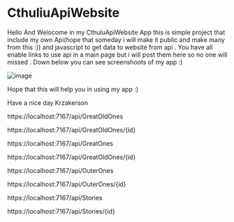 # CthuliuApiWebsite

Hello And Welocome in my CthuluApiWebsite App this is simple project that include my own Api(hope that someday i will make it public and make many from this :))
and javascript to get data to website from api . You have all enable links to use api in a main page but i will post them here so no one will missed . Down below you can see screenshoots of my app :)

![image](https://user-images.githubusercontent.com/92225516/205743297-6f49e3b6-71a0-4465-a229-7daa02cc8b61.png)


Hope that this will help you in using my app :)

Have a nice day Krzakerson



https://localhost:7167/api/GreatOldOnes

https://localhost:7167/api/GreatOldOnes/{id}

https://localhost:7167/api/GreatOnes

https://localhost:7167/api/GreatOldOnes/{id}

https://localhost:7167/api/OuterOnes

https://localhost:7167/api/OuterOnes/{id}

https://localhost:7167/api/Stories

https://localhost:7167/api/Stories/{id}
